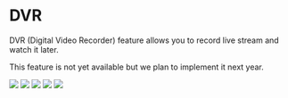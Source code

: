 # DVR

DVR (Digital Video Recorder) feature allows you to record live stream and watch it later.

This feature is not yet available but we plan to implement it next year.

<img src="{{ assets_root }}/images/products/acestream-livetv/dvr/active_record_1.png" />
<img src="{{ assets_root }}/images/products/acestream-livetv/dvr/epg_episode_2.png" />
<img src="{{ assets_root }}/images/products/acestream-livetv/dvr/scheduled_8_1.png" />
<img src="{{ assets_root }}/images/products/acestream-livetv/dvr/scheduled_8_4.png" />
<img src="{{ assets_root }}/images/products/acestream-livetv/dvr/series_delete_1.png" />